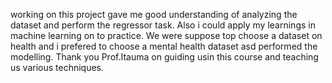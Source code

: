 working on this project gave me good understanding of analyzing the dataset and perform the regressor task. Also i could apply my learnings in machine learning on to practice. We were suppose top choose a dataset on health and i prefered to choose a mental health dataset asd performed the modelling. Thank you Prof.Itauma on guiding usin this course and teaching us various techniques.
